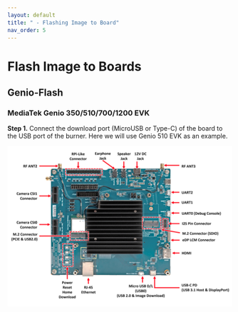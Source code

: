 ```yaml
---
layout: default
title: " - Flashing Image to Board"
nav_order: 5
---
```


# Flash Image to Boards

## Genio-Flash

### **MediaTek Genio 350/510/700/1200 EVK**

**Step 1.** Connect the download port (MicroUSB or Type-C) of the board to the USB port of the burner. Here we will use Genio 510 EVK as an example.

<div align="center"><img src="./docs/assets/images/genio-flash/1.png" width="720"/></div>